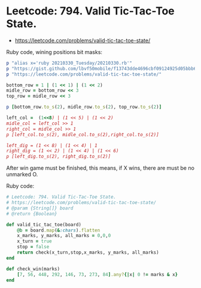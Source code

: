 # Leetcode: 794. Valid Tic-Tac-Toe State.

- https://leetcode.com/problems/valid-tic-tac-toe-state/


Ruby code, wining positions bit masks:
```Ruby
p "alias x='ruby 20210330_Tuesday/20210330.rb'" 
p "https://gist.github.com/lbvf50mobile/f13743dde4696cbf09124925d05bbb6c"
p "https://leetcode.com/problems/valid-tic-tac-toe-state/"

bottom_row = 1 | (1 << 1) | (1 << 2)
midle_row = bottom_row << 3
top_row = midle_row << 3

p [bottom_row.to_s(2), midle_row.to_s(2), top_row.to_s(2)]

left_col =  (1<<8) | (1 << 5) | (1 << 2)
midle_col = left_col >> 1
right_col = midle_col >> 1
p [left_col.to_s(2), midle_col.to_s(2),right_col.to_s(2)]

left_dig = (1 << 8) | (1 << 4) | 1
right_dig = (1 << 2) | (1 << 4) | (1 << 6)
p [left_dig.to_s(2), right_dig.to_s(2)]
```

After win game must be finished, this means, if X wins, there are must be no unmarked O.  

Ruby code:
```Ruby
# Leetcode: 794. Valid Tic-Tac-Toe State.
# https://leetcode.com/problems/valid-tic-tac-toe-state/
# @param {String[]} board
# @return {Boolean}

def valid_tic_tac_toe(board)
    @b = board.map(&:chars).flatten
    x_marks, y_marks, all_marks = 0,0,0
    x_turn = true
    stop = false
    return check(x_turn,stop,x_marks, y_marks, all_marks)
end

def check_win(marks)
    [7, 56, 448, 292, 146, 73, 273, 84].any?{|x| 0 != marks & x}
end
```
